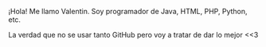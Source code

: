 ¡Hola! Me llamo Valentin.
Soy programador de Java, HTML, PHP, Python, etc.

La verdad que no se usar tanto GitHub pero voy a tratar de dar lo mejor <<3







